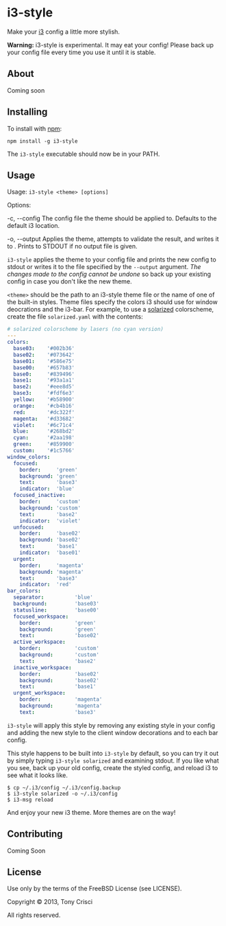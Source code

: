 # i3-style

Make your [i3](http://i3wm.org) config a little more stylish.

**Warning:** i3-style is experimental. It may eat your config! Please back up your config file every time you use it until it is stable.

## About

Coming soon

## Installing

To install with [npm](https://npmjs.org/):

    npm install -g i3-style

The `i3-style` executable should now be in your PATH.

## Usage

Usage: `i3-style <theme> [options]`

Options:

  -c, --config <file>  The config file the theme should be applied to. Defaults to the default i3 location.

  -o, --output <file>  Applies the theme, attempts to validate the result, and writes it to <file>. Prints to STDOUT if no output file is given.

`i3-style` applies the theme to your config file and prints the new config to stdout or writes it to the file specified by the `--output` argument. *The changes made to the config cannot be undone* so back up your existing config in case you don't like the new theme.

`<theme>` should be the path to an i3-style theme file or the name of one of the built-in styles. Theme files specify the colors i3 should use for window deocrations and the i3-bar. For example, to use a [solarized](http://ethanschoonover.com/solarized) colorscheme, create the file `solarized.yaml` with the contents:

```YAML
# solarized colorscheme by lasers (no cyan version)
---
colors:
  base03:    '#002b36'
  base02:    '#073642'
  base01:    '#586e75'
  base00:    '#657b83'
  base0:     '#839496'
  base1:     '#93a1a1'
  base2:     '#eee8d5'
  base3:     '#fdf6e3'
  yellow:    '#b58900'
  orange:    '#cb4b16'
  red:       '#dc322f'
  magenta:   '#d33682'
  violet:    '#6c71c4'
  blue:      '#268bd2'
  cyan:      '#2aa198'
  green:     '#859900'
  custom:    '#1c5766'
window_colors:
  focused:
    border:     'green'
    background: 'green'
    text:       'base3'
    indicator:  'blue'
  focused_inactive:
    border:     'custom'
    background: 'custom'
    text:       'base2'
    indicator:  'violet'
  unfocused:
    border:     'base02'
    background: 'base02'
    text:       'base1'
    indicator:  'base01'
  urgent:
    border:     'magenta'
    background: 'magenta'
    text:       'base3'
    indicator:  'red'
bar_colors:
  separator:          'blue'
  background:         'base03'
  statusline:         'base00'
  focused_workspace:
    border:           'green'
    background:       'green'
    text:             'base02'
  active_workspace:
    border:           'custom'
    background:       'custom'
    text:             'base2'
  inactive_workspace:
    border:           'base02'
    background:       'base02'
    text:             'base1'
  urgent_workspace:
    border:           'magenta'
    background:       'magenta'
    text:             'base3'
```

`i3-style` will apply this style by removing any existing style in your config and adding the new style to the client window decorations and to each bar config.

This style happens to be built into `i3-style` by default, so you can try it out by simply typing `i3-style solarized` and examining stdout. If you like what you see, back up your old config, create the styled config, and reload i3 to see what it looks like.

    $ cp ~/.i3/config ~/.i3/config.backup
    $ i3-style solarized -o ~/.i3/config
    $ i3-msg reload

And enjoy your new i3 theme. More themes are on the way!

## Contributing

Coming Soon

## License

Use only by the terms of the FreeBSD License (see LICENSE).

Copyright © 2013, Tony Crisci

All rights reserved.
